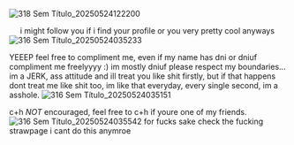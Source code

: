 ![318 Sem Título_20250524122200](https://github.com/user-attachments/assets/3a2a2b1b-21bc-4b9d-8529-fe9cbcf7e0c0)

‎ ‎ ‎ ‎ ‎
i might follow you if i find your profile or you very pretty cool anyways
![316 Sem Título_20250524035233](https://github.com/user-attachments/assets/48c83844-3a0b-4c2c-a541-3745a8cb7af8)

YEEEP feel free to compliment me, even if my name has dni or dniuf compliment me freelyyyy :)
im mostly dniuf please respect my boundaries... im a JERK, ass attitude and ill treat you like shit firstly, but if that happens dont treat me like shit too, im like that everyday, every single second, im a asshole.
![316 Sem Título_20250524035151](https://github.com/user-attachments/assets/3824d004-1821-4f26-a2bc-8466809c8544)

c+h *NOT* encouraged, feel free to c+h if youre one of my friends.
![316 Sem Título_20250524035542](https://github.com/user-attachments/assets/30c491cd-b796-4a89-9b53-df9aa2fd79fa)
for fucks sake check the fucking strawpage i cant do this anymroe
<!--
**TOXICGASLEAK/TOXICGASLEAK** is a ✨ _special_ ✨ repository because its `README.md` (this file) appears on your GitHub profile.

Here are some ideas to get you started:

- 🔭 I’m currently working on ...
- 🌱 I’m currently learning ...
- 👯 I’m looking to collaborate on ...
- 🤔 I’m looking for help with ...
- 💬 Ask me about ...
- 📫 How to reach me: ...
- 😄 Pronouns: ...
- ⚡ Fun fact: ...
-->

